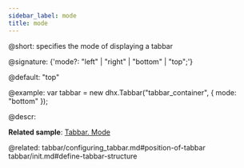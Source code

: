 ```yaml
---
sidebar_label: mode
title: mode
---   
```


@short: specifies the mode of displaying a tabbar

@signature: {'mode?: "left" | "right" | "bottom" | "top";'}

@default: "top"

@example: 
var tabbar = new dhx.Tabbar("tabbar_container", {
    mode: "bottom"
});


@descr: 

**Related sample**: [Tabbar. Mode](https://snippet.dhtmlx.com/xq6k0tts)

@related: tabbar/configuring_tabbar.md#position-of-tabbar
tabbar/init.md#define-tabbar-structure

